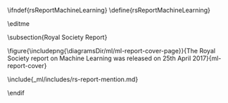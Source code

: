 \ifndef{rsReportMachineLearning}
\define{rsReportMachineLearning}

\editme

\subsection{Royal Society Report}

\figure{\includepng{\diagramsDir/ml/ml-report-cover-page}}{The Royal Society report on Machine Learning was released on 25th April 2017}{ml-report-cover}

\include{_ml/includes/rs-report-mention.md}

\endif

